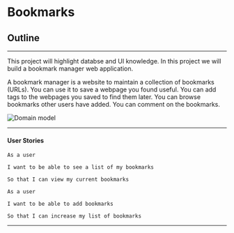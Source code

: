 # Bookmarks

## Outline
---
This project will highlight databse and UI knowledge.
In this project we will build a bookmark manager web application.

A bookmark manager is a website to maintain a collection of bookmarks (URLs). You can use it to save a webpage you found useful. You can add tags to the webpages you saved to find them later. You can browse bookmarks other users have added. You can comment on the bookmarks.

![Domain model](https://i.imgur.com/vYYb0Wq.png)

---

#### User Stories
```
As a user

I want to be able to see a list of my bookmarks

So that I can view my current bookmarks
```

```
As a user

I want to be able to add bookmarks

So that I can increase my list of bookmarks
```


---